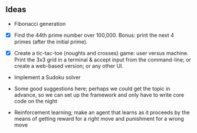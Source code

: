 Ideas
-----

- Fibonacci generation

- [x] Find the 44th prime number over 100,000. Bonus: print the next 4 primes (after the initial prime).

- [x] Create a tic-tac-toe (noughts and crosses) game: user versus machine. Print the 3x3 grid in a terminal 
  & accept input from the command-line; or create a web-based version; or any other UI.

- Implement a Sudoku solver

- Some good suggestions here; perhaps we could get the topic in advance, so we can set up the framework and only have to write core code on the night

- Reinforcement learning; make an agent that learns as it proceeds by the means of getting reward for a right move and punishment for a wrong move
